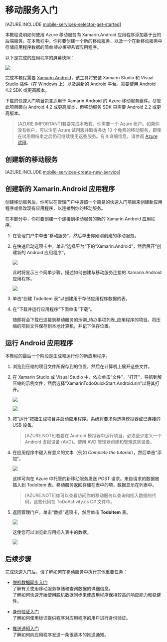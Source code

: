 <properties 
	pageTitle="用于 Xamarin.Android 的移动服务入门" 
	writer="craigd" 
	description="了解如何对 Xamarin.Android 应用程序使用 Azure 移动服务。" 
	documentationCenter="xamarin" 
	authors="lindydonna" 
	manager="dwrede" 
	editor="" 
	services="mobile-services"/>

<tags 
	ms.service="mobile-services" 
	ms.date="06/09/2015" 
	wacn.date="07/25/2015"/>

#  <a name="getting-started"></a>移动服务入门

[AZURE.INCLUDE [mobile-services-selector-get-started](../includes/mobile-services-selector-get-started.md)]

本教程说明如何使用 Azure 移动服务向 Xamarin.Android 应用程序添加基于云的后端服务。在本教程中，你将要创建一个新的移动服务，以及一个在新移动服务中存储应用程序数据的简单<em>待办事项列表</em>应用程序。

以下是完成的应用程序的屏幕快照：

![][0]

完成本教程需要 [Xamarin.Android]，该工具将安装 Xamarin Studio 和 Visual Studio 插件（在 Windows 上）以及最新的 Android 平台。需要使用 Android 4.2 SDK 或更高版本。

下载的快速入门项目包含适用于 Xamarin.Android 的 Azure 移动服务组件。尽管此项目面向 Android 4.2 或更高版本，但移动服务 SDK 只需要 Android 2.2 或更高版本。

> [AZURE.IMPORTANT]若要完成本教程，你需要一个 Azure 帐户。如果你没有帐户，可以注册 Azure 试用版并取得多达 10 个免费的移动服务，即使在试用期结束之后仍可继续使用这些服务。有关详细信息，请参阅 [Azure 试用](/pricing/1rmb-trial)。

##  <a name="create-new-service"></a>创建新的移动服务

[AZURE.INCLUDE [mobile-services-create-new-service](../includes/mobile-services-create-new-service.md)]

##  创建新的 Xamarin.Android 应用程序

创建移动服务后，你可以在管理门户中遵照一个简易的快速入门项目来创建新应用程序或修改现有应用程序，以连接到你的移动服务。

在本部分中，你将要创建一个连接到移动服务的新的 Xamarin.Android 应用程序。

1.  在管理门户中单击“移动服务”，然后单击你刚刚创建的移动服务。

2. 在快速启动选项卡中，单击“选择平台”下的“Xamarin.Android”，然后展开“创建新的 Android 应用程序”。

	![][6]

	此时将显示三个简单步骤，描述如何创建与移动服务连接的 Xamarin.Android 应用程序。

	![][7]

3. 单击“创建 TodoItem 表”以创建用于存储应用程序数据的表。

4. 在“下载并运行应用程序”下面单击“下载”。

	随即将会下载已连接到移动服务的示例_待办事项列表_应用程序的项目。将压缩的项目文件保存到本地计算机，并记下保存位置。

##  运行 Android 应用程序

本教程的最后一个阶段是生成和运行你的新应用程序。

1. 浏览到压缩的项目文件所保存到的位置，然后在计算机上展开这些文件。

2. 在 Xamarin Studio 或 Visual Studio 中，依次单击“文件”、“打开”，导航到解压缩的示例文件，然后选择“XamarinTodoQuickStart.Android.sln”以将其打开。

 	![][8]

   ![][9]

3. 按“运行”按钮生成项目并启动应用程序。系统将要求你选择模拟器或已连接的 USB 设备。

	> [AZURE.NOTE]若要在 Android 模拟器中运行项目，必须至少定义一个 Android 虚拟设备 (AVD)。使用 AVD 管理器创建和管理这些设备。

4. 在应用程序中键入有意义的文本（例如 _Complete the tutorial_），然后单击“添加”。

	![][10]

	这样可向在 Azure 中托管的新移动服务发送 POST 请求。来自请求的数据被插入到 TodoItem 表。移动服务返回存储在表中的项，数据显示在列表中。

	> [AZURE.NOTE]你可以查看访问你的移动服务以查询和插入数据的代码，这些代码在 ToDoActivity.cs C# 文件中。

6. 返回管理门户，单击“数据”选项卡，然后单击 **TodoItem** 表。

	![][11]

	这使您可以浏览此应用插入表中的数据。

	![][12]

##  <a name="next-steps"></a>后续步骤
完成快速入门后，请了解如何在移动服务中执行其他重要任务：

* [脱机数据同步入门]<br/>了解有关使用移动服务存储和查询数据的详细信息。<br/>了解如何快速开始使用脱机数据同步来使应用程序保持较高的响应能力和稳健性。

* [身份验证入门]<br/>了解如何使用标识提供程序对应用程序的用户进行身份验证。

* [推送通知入门 ]<br/>了解如何向应用程序发送一条很基本的推送通知。

<!-- Anchors. -->
[Getting started with Mobile Services]: #getting-started
[Create a new mobile service]: #create-new-service
[Define the mobile service instance]: #define-mobile-service-instance
[Next Steps]: #next-steps

<!-- Images. -->

[0]: ./media/partner-xamarin-mobile-services-android-get-started/mobile-quickstart-completed-android.png
[2]: ./media/partner-xamarin-mobile-services-android-get-started/mobile-create.png
[3]: ./media/partner-xamarin-mobile-services-android-get-started/mobile-create-page1.png
[4]: ./media/partner-xamarin-mobile-services-android-get-started/mobile-create-page2.png
[5]: ./media/partner-xamarin-mobile-services-android-get-started/obile-services-selection.png
[6]: ./media/partner-xamarin-mobile-services-android-get-started/mobile-portal-quickstart-xamarin-android.png
[7]: ./media/partner-xamarin-mobile-services-android-get-started/mobile-quickstart-steps-xamarin-android.png
[8]: ./media/partner-xamarin-mobile-services-android-get-started/mobile-xamarin-project-android-xs.png
[9]: ./media/partner-xamarin-mobile-services-android-get-started/mobile-xamarin-project-android-vs.png
[10]: ./media/partner-xamarin-mobile-services-android-get-started/mobile-quickstart-startup-android.png
[11]: ./media/partner-xamarin-mobile-services-android-get-started/mobile-data-tab.png
[12]: ./media/partner-xamarin-mobile-services-android-get-started/mobile-data-browse.png
[13]: ./media/partner-xamarin-mobile-services-android-get-started/mobile-services-diagram.png


<!-- URLs. -->
[Get started with data]: partner-xamarin-mobile-services-android-get-started-data
[脱机数据同步入门]: mobile-services-xamarin-android-get-started-offline-data
[身份验证入门]: partner-xamarin-mobile-services-android-get-started-users
[推送通知入门 ]: partner-xamarin-mobile-services-android-get-started-push
[Xamarin.Android]: http://xamarin.com/download
[Mobile Services Android SDK]: https://go.microsoft.com/fwLink/p/?LinkID=266533
[WindowsAzure.com]: http://www.windowsazure.com/
[Management Portal]: https://manage.windowsazure.cn/

<!---HONumber=HO63-->